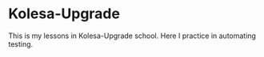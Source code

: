 # Kolesa-Upgrade
This is my lessons in Kolesa-Upgrade school. Here I practice in automating testing.
